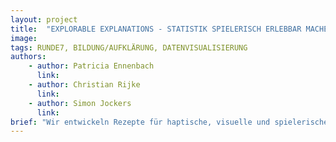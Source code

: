 ```yaml
---
layout: project
title:  "EXPLORABLE EXPLANATIONS - STATISTIK SPIELERISCH ERLEBBAR MACHEN"
image:
tags: RUNDE7, BILDUNG/AUFKLÄRUNG, DATENVISUALISIERUNG
authors:
    - author: Patricia Ennenbach
      link:
    - author: Christian Rijke
      link:
    - author: Simon Jockers
      link:
brief: "Wir entwickeln Rezepte für haptische, visuelle und spielerische Darstellungsformen von Statistik."
---
```


